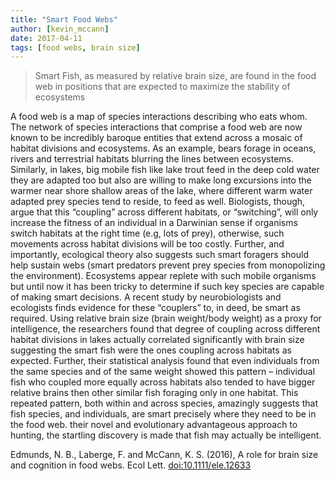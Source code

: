 ```yaml
---
title: "Smart Food Webs"
author: [kevin_mccann]
date: 2017-04-11
tags: [food webs, brain size]
---
```


> Smart Fish, as measured by relative brain size, are found in the food web in positions that are expected to maximize the stability of ecosystems

A food web is a map of species interactions describing who eats whom. The network of species interactions that comprise a food web are now known to be incredibly baroque entities that extend across a mosaic of habitat divisions and ecosystems. As an example, bears forage in oceans, rivers and terrestrial habitats blurring the lines between ecosystems. Similarly, in lakes, big mobile fish like lake trout feed in the deep cold water they are adapted too but also are willing to make long excursions into the warmer near shore shallow areas of the lake, where different warm water adapted prey species tend to reside, to feed as well. Biologists, though, argue that this “coupling” across different habitats, or “switching”, will only increase the fitness of an individual in a Darwinian sense if organisms switch habitats at the right time (e.g, lots of prey), otherwise, such movements across habitat divisions will be too costly. Further, and importantly, ecological theory also suggests such smart foragers should help sustain webs (smart predators prevent prey species from monopolizing the environment). Ecosystems appear replete with such mobile organisms but until now it has been tricky to determine if such key species are capable of making smart decisions. A recent study by neurobiologists and ecologists finds evidence for these “couplers” to, in deed, be smart as required. Using relative brain size (brain weight/body weight) as a proxy for intelligence, the researchers found that degree of coupling across different habitat divisions in lakes actually correlated significantly with brain size suggesting the smart fish were the ones coupling across habitats as expected. Further, their statistical analysis found that even individuals from the same species and of the same weight showed this pattern – individual fish who coupled more equally across habitats also tended to have bigger relative brains then other similar fish foraging only in one habitat. This repeated pattern, both within and across species, amazingly suggests that fish species, and individuals, are smart precisely where they need to be in the food web. their novel and evolutionary advantageous approach to hunting, the startling discovery is made that fish may actually be intelligent.


Edmunds, N. B., Laberge, F. and McCann, K. S. (2016), A role for brain size and cognition in food webs. Ecol Lett. [doi:10.1111/ele.12633](https://doi.org/10.1111/ele.12633)
